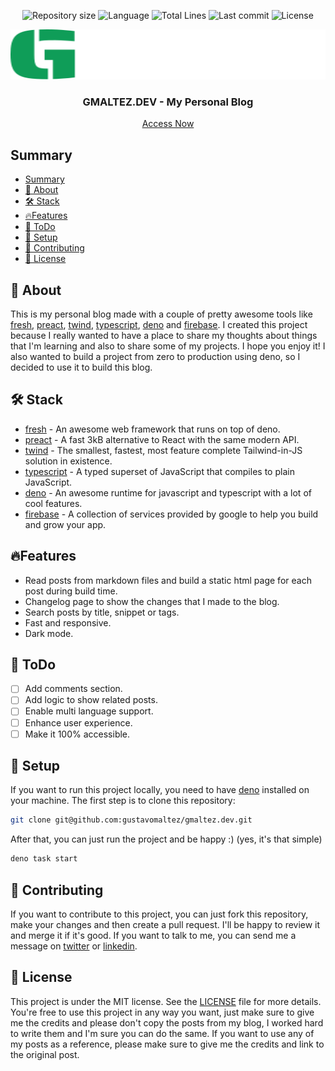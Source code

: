 <p align="center">
  <img alt="Repository size" src="https://img.shields.io/github/languages/code-size/gustavomaltez/gmaltez.dev?style=for-the-badge">
  <img alt="Language" src="https://img.shields.io/github/languages/top/gustavomaltez/gmaltez.dev?style=for-the-badge">
  <img alt="Total Lines" src="https://img.shields.io/website?up_message=Online&up_color=%230f9d58&down_message=Offline&down_color=%23da3633&url=https%3A%2F%2Fgmaltez.dev%2F&style=for-the-badge">
  <img alt="Last commit" src="https://img.shields.io/github/last-commit/gustavomaltez/gmaltez.dev?style=for-the-badge">
  <img alt="License" src="https://img.shields.io/github/license/gustavomaltez/gmaltez.dev?style=for-the-badge">
</p>

<p align="center">
  <a href="https://gmaltez.dev/">
    <img src="static/gmaltez-full-logo.svg" alt="Logo" width="100%" height="80">
  </a>
  <h3 align="center">GMALTEZ.DEV - My Personal Blog</h3>
  <p align="center">
    <a href="https://gmaltez.dev/">Access Now</a>
  </p>
</p>

## Summary

- [Summary](#summary)
- [📝 About](#-about)
- [🛠 Stack](#-stack)
- [🔥Features](#features)
- [📝 ToDo](#-todo)
- [🚀 Setup](#-setup)
- [🤝 Contributing](#-contributing)
- [📄 License](#-license)

## 📝 About

This is my personal blog made with a couple of pretty awesome tools like 
[fresh](https://fresh.deno.dev/), [preact](https://preactjs.com/), 
[twind](https://twind.dev/), [typescript](https://www.typescriptlang.org/), 
[deno](https://deno.land/) and [firebase](https://firebase.google.com/). 
I created this project because I really wanted to have a place to share my thoughts 
about things that I'm learning and also to share some of my projects. I hope you 
enjoy it! I also wanted to build a project from zero to production using deno, 
so I decided to use it to build this blog.

## 🛠 Stack

- [fresh](https://fresh.deno.dev/) - An awesome web framework that runs on top of deno.
- [preact](https://preactjs.com/) - A fast 3kB alternative to React with the same modern API.
- [twind](https://twind.dev/) - The smallest, fastest, most feature complete Tailwind-in-JS solution in existence.
- [typescript](https://www.typescriptlang.org/) - A typed superset of JavaScript that compiles to plain JavaScript.
- [deno](https://deno.land/) - An awesome runtime for javascript and typescript with a lot of cool features.
- [firebase](https://firebase.google.com/) - A collection of services provided by google to help you build and grow your app.

## 🔥Features

- Read posts from markdown files and build a static html page for each post during build time.
- Changelog page to show the changes that I made to the blog.
- Search posts by title, snippet or tags.
- Fast and responsive.
- Dark mode.

## 📝 ToDo

- [ ] Add comments section.
- [ ] Add logic to show related posts.
- [ ] Enable multi language support.
- [ ] Enhance user experience.
- [ ] Make it 100% accessible.

## 🚀 Setup

If you want to run this project locally, you need to have [deno](https://deno.land/) 
installed on your machine. The first step is to clone this repository:

```bash
git clone git@github.com:gustavomaltez/gmaltez.dev.git
```

After that, you can just run the project and be happy :) (yes, it's that simple)

```bash
deno task start
```

## 🤝 Contributing

If you want to contribute to this project, you can just fork this repository,
make your changes and then create a pull request. I'll be happy to review it
and merge it if it's good. If you want to talk to me, you can send me a message
on [twitter](https://twitter.com/gustavommaltez) or [linkedin](https://www.linkedin.com/in/gustavommaltez/).

## 📄 License

This project is under the MIT license. See the [LICENSE](LICENSE) file for more details. 
You're free to use this project in any way you want, just make sure to give me the credits
and please don't copy the posts from my blog, I worked hard to write them and I'm sure you
can do the same. If you want to use any of my posts as a reference, please make sure to
give me the credits and link to the original post. 
